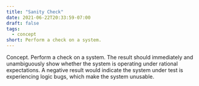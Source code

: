 ```yaml
---
title: "Sanity Check"
date: 2021-06-22T20:33:59-07:00
draft: false
tags:
  - concept
short: Perform a check on a system.
---
```


Concept. Perform a check on a system. The result should immediately and unambiguously show whether the system is operating under rational expectations. A negative result would indicate the system under test is experiencing logic bugs, which make the system unusable.
